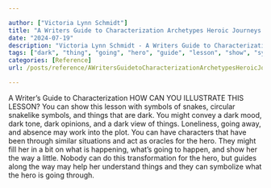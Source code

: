 ```yaml
---

author: ["Victoria Lynn Schmidt"]
title: "A Writers Guide to Characterization Archetypes Heroic Journeys and Other Elements of Dynamic Character Development - part0026_split_007.html"
date: "2024-07-19"
description: "Victoria Lynn Schmidt - A Writers Guide to Characterization Archetypes Heroic Journeys and Other Elements of Dynamic Character Development"
tags: ["dark", "thing", "going", "hero", "guide", "lesson", "show", "symbol", "might", "may", "way", "writer", "characterization", "illustrate", "snake", "circular", "snakelike", "convey", "mood", "tone", "opinion", "view", "loneliness", "away", "absence"]
categories: [Reference]
url: /posts/reference/AWritersGuidetoCharacterizationArchetypesHeroicJourneysandOtherElementsofDynamicCharacterDevelopment-part0026split007html

---
```



A Writer’s Guide to Characterization
HOW CAN YOU ILLUSTRATE THIS LESSON?
You can show this lesson with symbols of snakes, circular snakelike symbols, and things that are dark. You might convey a dark mood, dark tone, dark opinions, and a dark view of things. Loneliness, going away, and absence may work into the plot.
You can have characters that have been through similar situations and act as oracles for the hero. They might fill her in a bit on what is happening, what’s going to happen, and show her the way a little.
Nobody can do this transformation for the hero, but guides along the way may help her understand things and they can symbolize what the hero is going through.
